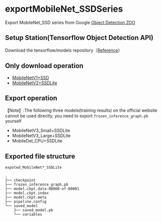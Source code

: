 # exportMobileNet_SSDSeries
Export MobileNet_SSD series from Google [Object Detection ZOO](https://github.com/tensorflow/models/blob/master/research/object_detection/g3doc/tf1_detection_zoo.md)  
## Setup Station(Tensorflow Object Detection API)
Download the tensorflow/models repository（[Reference](https://github.com/tensorflow/models/blob/master/research/object_detection/g3doc/tf1.md)）
## Only download operation
* [MobileNetV1+SSD](http://download.tensorflow.org/models/object_detection/ssd_mobilenet_v1_coco_2018_01_28.tar.gz)
* [MobileNetV2+SSDLite]((http://download.tensorflow.org/models/object_detection/ssdlite_mobilenet_v2_coco_2018_05_09.tar.gz))
## Export operation  
【Note】:The following three models(training results) on the official website cannot be used directly, you need to export `frozen_inference_graph.pb` yourself 
* MobileNetV3_Small+SSDLite
* MobileNetV3_Large+SSDLite
* MobileDet_CPU+SSDLite 
## Exported file structure  
    expoted_MobileNet*_SSDLite
```
.
├── checkpoint
├── frozen_inference_graph.pb
├── model.ckpt.data-00000-of-00001
├── model.ckpt.index
├── model.ckpt.meta
├── pipeline.config
└── saved_model
    ├── saved_model.pb
    └── variables
 ```

